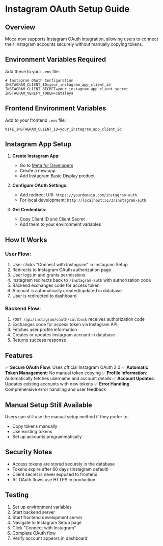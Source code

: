 # Instagram OAuth Setup Guide

## Overview
Moca now supports Instagram OAuth integration, allowing users to connect their Instagram accounts securely without manually copying tokens.

## Environment Variables Required

Add these to your `.env` file:

```env
# Instagram OAuth Configuration
INSTAGRAM_CLIENT_ID=your_instagram_app_client_id
INSTAGRAM_CLIENT_SECRET=your_instagram_app_client_secret
INSTAGRAM_VERIFY_TOKEN=cataleya
```

## Frontend Environment Variables

Add to your frontend `.env` file:

```env
VITE_INSTAGRAM_CLIENT_ID=your_instagram_app_client_id
```

## Instagram App Setup

1. **Create Instagram App**:
   - Go to [Meta for Developers](https://developers.facebook.com/)
   - Create a new app
   - Add Instagram Basic Display product

2. **Configure OAuth Settings**:
   - Add redirect URI: `https://yourdomain.com/instagram-auth`
   - For local development: `http://localhost:5173/instagram-auth`

3. **Get Credentials**:
   - Copy Client ID and Client Secret
   - Add them to your environment variables

## How It Works

### User Flow:
1. User clicks "Connect with Instagram" in Instagram Setup
2. Redirects to Instagram OAuth authorization page
3. User logs in and grants permissions
4. Instagram redirects back to `/instagram-auth` with authorization code
5. Backend exchanges code for access token
6. Account is automatically created/updated in database
7. User is redirected to dashboard

### Backend Flow:
1. `POST /api/instagram/oauth/callback` receives authorization code
2. Exchanges code for access token via Instagram API
3. Fetches user profile information
4. Creates or updates Instagram account in database
5. Returns success response

## Features

✅ **Secure OAuth Flow**: Uses official Instagram OAuth 2.0
✅ **Automatic Token Management**: No manual token copying
✅ **Profile Information**: Automatically fetches username and account details
✅ **Account Updates**: Updates existing accounts with new tokens
✅ **Error Handling**: Comprehensive error handling and user feedback

## Manual Setup Still Available

Users can still use the manual setup method if they prefer to:
- Copy tokens manually
- Use existing tokens
- Set up accounts programmatically

## Security Notes

- Access tokens are stored securely in the database
- Tokens expire after 60 days (Instagram default)
- Client secret is never exposed to frontend
- All OAuth flows use HTTPS in production

## Testing

1. Set up environment variables
2. Start backend server
3. Start frontend development server
4. Navigate to Instagram Setup page
5. Click "Connect with Instagram"
6. Complete OAuth flow
7. Verify account appears in dashboard
